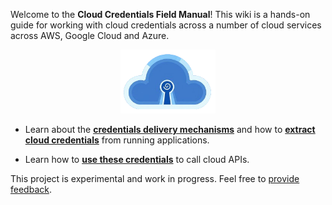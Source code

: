 Welcome to the **Cloud Credentials Field Manual**! This wiki is a hands-on guide for working with cloud credentials across a number of cloud services across AWS, Google Cloud and Azure.

<p align="center">
  <img src="./logo.png" alt="logo" style="max-width: 30%; " />
</p>

- Learn about the **[credentials delivery mechanisms](./extract/types-of-credentials-delivery.md)** and how to [**extract cloud credentials**](./extract/index.md) from running applications.

- Learn how to **[use these credentials](./use/index.md)** to call cloud APIs.

This project is experimental and work in progress. Feel free to [provide feedback](https://docs.google.com/forms/d/e/1FAIpQLSfERimYWwwy5wlcjm4dqC31UsgunVGgpG_A-12o4g6tXiuCMQ/viewform?usp=header).